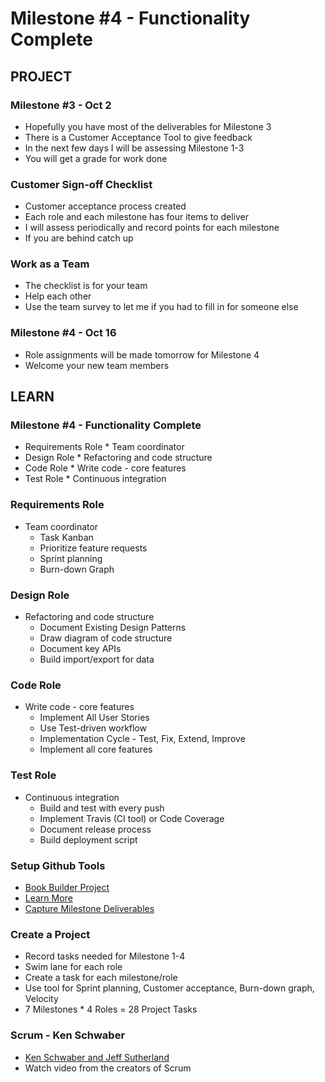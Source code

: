 # Milestone #4 - Functionality Complete

## PROJECT

### Milestone #3 - Oct 2
* Hopefully you have most of the deliverables for Milestone 3
* There is a Customer Acceptance Tool to give feedback
* In the next few days I will be assessing Milestone 1-3
* You will get a grade for work done


### Customer Sign-off Checklist
* Customer acceptance process created
* Each role and each milestone has four items to deliver
* I will assess periodically and record points for each milestone
* If you are behind catch up


### Work as a Team
* The checklist is for your team
* Help each other
* Use the team survey to let me if you had to fill in for someone else


### Milestone #4 - Oct 16
* Role assignments will be made tomorrow for Milestone 4 
* Welcome your new team members



## LEARN

### Milestone #4 - Functionality Complete
* Requirements Role * Team coordinator
* Design Role * Refactoring and code structure
* Code Role * Write code - core features
* Test Role * Continuous integration


### Requirements Role
* Team coordinator
    * Task Kanban
    * Prioritize feature requests
    * Sprint planning
    * Burn-down Graph


### Design Role
* Refactoring and code structure
    * Document Existing Design Patterns
    * Draw diagram of code structure
    * Document key APIs
    * Build import/export for data


### Code Role
* Write code - core features
    * Implement All User Stories
    * Use Test-driven workflow
    * Implementation Cycle - Test, Fix, Extend, Improve
    * Implement all core features 


### Test Role
* Continuous integration
    * Build and test with every push
    * Implement Travis (CI tool) or Code Coverage
    * Document release process
    * Build deployment script


### Setup Github Tools
* [Book Builder Project](https://github.com/Mark-Seaman/Book-Builder/projects)
* [Learn More](https://docs.github.com/en/free-pro-team@latest/github/managing-your-work-on-github/about-project-boards)
* [Capture Milestone Deliverables](../docs/Milestones)


### Create a Project
* Record tasks needed for Milestone 1-4
* Swim lane for each role
* Create a task for each milestone/role
* Use tool for Sprint planning, Customer acceptance, Burn-down graph, Velocity
* 7 Milestones * 4 Roles = 28 Project Tasks


### Scrum - Ken Schwaber
* [Ken Schwaber and Jeff Sutherland](https://www.youtube.com/watch?v=WVSQkU5VaC8)
* Watch video from the creators of Scrum
